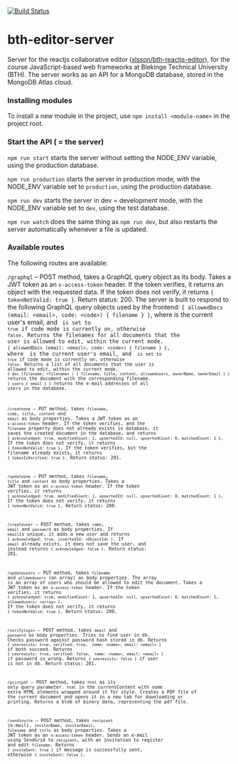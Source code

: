 [![Build Status](https://app.travis-ci.com/xlsson/bth-editor-server.svg?branch=main)](https://app.travis-ci.com/xlsson/bth-editor-server)

# bth-editor-server
Server for the reactjs collaborative editor ([xlsson/bth-reactjs-editor](https://github.com/xlsson/bth-reactjs-editor)), for the course JavaScript-based web frameworks at Blekinge Technical University (BTH). The server works as an API for a MongoDB database, stored
in the MongoDB Atlas cloud.

### Installing modules
To install a new module in the project, use `npm install <module-name>` in the
project root.

### Start the API ( = the server)
`npm run start` starts the server without setting the NODE_ENV variable, using
the production database.

`npm run production` starts the server in production mode, with the NODE_ENV
variable set to `production`, using the production database.

`npm run dev` starts the server in dev = development mode,  with the NODE_ENV
variable set to `dev`, using the test database.

`npm run watch` does the same thing as `npm run dev`, but also restarts the
server automatically whenever a file is updated.

### Available routes
The following routes are available:

`/graphql` – POST method, takes a GraphQL query object as its body.
Takes a JWT token as an `x-access-token` header. If the token verifies, it returns an object with the requested data.
If the token does not verify, it returns `{ tokenNotValid: true }`.
Return status: 200.
The server is built to respond to the following GraphQL query objects used by the frontend:
`{ allowedDocs (email: <email>, code: <code>) { filename } }`, where <email> is the current user's email, and <code>  is set to `true` if code mode is currently on, otherwise `false`. Returns the filenames for all documents that the user is allowed to edit, within the current mode.
`{ allowedDocs (email: <email>, code: <code>) { filename } }`, where <email> is the current user's email, and <code>  is set to `true` if code mode is currently on, otherwise `false`. Returns a list of all documents that the user is allowed to edit, within the current mode.
`{ doc (filename: <filename> ) { filename, title, content, allowedusers, ownerName, ownerEmail } }` returns the document with the corresponding filename.
`{ users { email } }` returns the e-mail addresses of all users in the database.

`/createone` – PUT method, takes `filename`, `code`, `title`, `content` and `email` as body properties.
Takes a JWT token as an `x-access-token` header.
If the token verifies, and the
`filename` property does not already exists in database, it saves the
created document in the database, and returns `{ acknowledged: true, modifiedCount: 1, upsertedId: null, upsertedCount: 0, matchedCount: 1 }`.
If the token does not verify, it returns `{ tokenNotValid: true }`.
If the token verifies, but the filename already exists, it returns `{ tokenIsVerified: true }`.
Return status: 201.

`/updateone` – PUT method, takes `filename`, `title` and `content` as body properties.
Takes a JWT token as an `x-access-token` header.
If the token verifies, it returns `{ acknowledged: true, modifiedCount: 1, upsertedId: null, upsertedCount: 0, matchedCount: 1 }`.
If the token does not verify, it returns `{ tokenNotValid: true }`.
Return status: 200.

`/createuser` – POST method, takes `name`, `email` and `password` as body properties.
If `email`is unique, it adds a new user and returns `{ acknowledged: true, insertedId: <ObjectId> }`.
If `email` already exists, it does not save the user, and instead returns
`{ acknowledged: false }`.
Return status: 201.

`/updateusers` – PUT method, takes `filename` and `allowedusers` (an array) as body properties.
The array is an array of users who should be allowed to edit the document.
Takes a JWT token as an `x-access-token` header.
If the token verifies, it returns `{ acknowledged: true, modifiedCount: 1, upsertedId: null, upsertedCount: 0, matchedCount: 1, allowedusers: <array> }`.
If the token does not verify, it returns `{ tokenNotValid: true }`.
Return status: 200.

`/verifylogin` – POST method, takes `email` and `password` as body properties.
Tries to find user in db. Checks password against password hash stored in db.
Returns `{ userexists: true, verified: true,  name: <name>, email: <email> }` if
both succeed. Returns `{ userexists: true, verified: false,  name: <name>, email: <email> }`
if password is wrong. Returns `{ userexists: false }` if user is not in db.
Return status: 201.

`/printpdf` – POST method, takes `html` as its only query parameter. `html` is the currentContent
with some extra HTML elements wrapped around it for style.
Creates a PDF file of the current document and opens it in a new tab for downloading or printing. Returns a blob of binary data, representing the pdf file.

`/sendinvite` – POST method, takes `recipient` (e-mail), `inviterName`, `inviterEmail`, `filename` and `title` as body properties.
Takes a JWT token as an `x-access-token` header.
Sends an e-mail using SendGrid to `recipient`, with an invitation to register and
edit `filename`. Returns `{ inviteSent: true }` if message is successfully sent,
otherwise `{ inviteSent: false }`.
